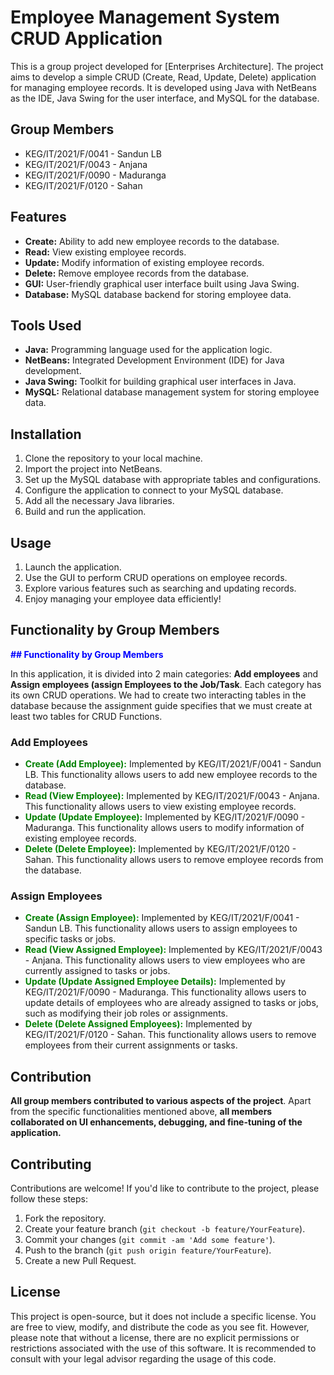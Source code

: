 # Employee Management System CRUD Application

This is a group project developed for [Enterprises Architecture]. The project aims to develop a simple CRUD (Create, Read, Update, Delete) application for managing employee records. It is developed using Java with NetBeans as the IDE, Java Swing for the user interface, and MySQL for the database.

## Group Members

- KEG/IT/2021/F/0041 - Sandun LB
- KEG/IT/2021/F/0043 - Anjana
- KEG/IT/2021/F/0090 - Maduranga
- KEG/IT/2021/F/0120 - Sahan

## Features

- **Create:** Ability to add new employee records to the database.
- **Read:** View existing employee records.
- **Update:** Modify information of existing employee records.
- **Delete:** Remove employee records from the database.
- **GUI:** User-friendly graphical user interface built using Java Swing.
- **Database:** MySQL database backend for storing employee data.

## Tools Used

- **Java:** Programming language used for the application logic.
- **NetBeans:** Integrated Development Environment (IDE) for Java development.
- **Java Swing:** Toolkit for building graphical user interfaces in Java.
- **MySQL:** Relational database management system for storing employee data.

## Installation

1. Clone the repository to your local machine.
2. Import the project into NetBeans.
3. Set up the MySQL database with appropriate tables and configurations.
4. Configure the application to connect to your MySQL database.
5. Add all the necessary Java libraries.
6. Build and run the application.

## Usage

1. Launch the application.
2. Use the GUI to perform CRUD operations on employee records.
3. Explore various features such as searching and updating records.
4. Enjoy managing your employee data efficiently!

## Functionality by Group Members

<font color="blue">**## Functionality by Group Members**</font>

In this application, it is divided into 2 main categories: **Add employees** and **Assign employees (assign Employees to the Job/Task**. Each category has its own CRUD operations. We had to create two interacting tables in the database because the assignment guide specifies that we must create at least two tables for CRUD Functions.

### Add Employees

- **<font color="green">Create (Add Employee):</font>** Implemented by KEG/IT/2021/F/0041 - Sandun LB. This functionality allows users to add new employee records to the database.
- **<font color="green">Read (View Employee):</font>** Implemented by KEG/IT/2021/F/0043 - Anjana. This functionality allows users to view existing employee records.
- **<font color="green">Update (Update Employee):</font>** Implemented by KEG/IT/2021/F/0090 - Maduranga. This functionality allows users to modify information of existing employee records.
- **<font color="green">Delete (Delete Employee):</font>** Implemented by KEG/IT/2021/F/0120 - Sahan. This functionality allows users to remove employee records from the database.

### Assign Employees

- **<font color="green">Create (Assign Employee):</font>** Implemented by KEG/IT/2021/F/0041 - Sandun LB. This functionality allows users to assign employees to specific tasks or jobs.
- **<font color="green">Read (View Assigned Employee):</font>** Implemented by KEG/IT/2021/F/0043 - Anjana. This functionality allows users to view employees who are currently assigned to tasks or jobs.
- **<font color="green">Update (Update Assigned Employee Details):</font>** Implemented by KEG/IT/2021/F/0090 - Maduranga. This functionality allows users to update details of employees who are already assigned to tasks or jobs, such as modifying their job roles or assignments.
- **<font color="green">Delete (Delete Assigned Employees):</font>** Implemented by KEG/IT/2021/F/0120 - Sahan. This functionality allows users to remove employees from their current assignments or tasks.


## Contribution

**All group members contributed to various aspects of the project**. Apart from the specific functionalities mentioned above, **all members collaborated on UI enhancements, debugging, and fine-tuning of the application.**

## Contributing

Contributions are welcome! If you'd like to contribute to the project, please follow these steps:

1. Fork the repository.
2. Create your feature branch (`git checkout -b feature/YourFeature`).
3. Commit your changes (`git commit -am 'Add some feature'`).
4. Push to the branch (`git push origin feature/YourFeature`).
5. Create a new Pull Request.

## License

This project is open-source, but it does not include a specific license. You are free to view, modify, and distribute the code as you see fit. However, please note that without a license, there are no explicit permissions or restrictions associated with the use of this software. It is recommended to consult with your legal advisor regarding the usage of this code.
